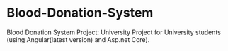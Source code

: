 # Blood-Donation-System
Blood Donation System Project: 
University Project for University students (using Angular(latest version) and Asp.net Core). 
